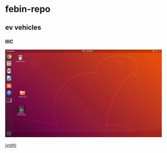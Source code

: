# febin-repo
## ev vehicles
### IIIC
![image](https://github.com/Febinyesudas/febin-repo/blob/main/img/Screenshot%20from%202022-05-05%2015-52-01.png)

[jyothi](https://jecc.ac.in)

